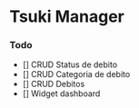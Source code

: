 # Tsuki Manager

### Todo
- [] CRUD Status de debito
- [] CRUD Categoria de debito
- [] CRUD Debitos
- [] Widget dashboard

